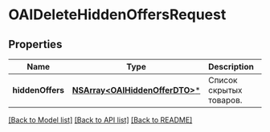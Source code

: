 # OAIDeleteHiddenOffersRequest

## Properties
Name | Type | Description | Notes
------------ | ------------- | ------------- | -------------
**hiddenOffers** | [**NSArray&lt;OAIHiddenOfferDTO&gt;***](OAIHiddenOfferDTO.md) | Список скрытых товаров.  | 

[[Back to Model list]](../README.md#documentation-for-models) [[Back to API list]](../README.md#documentation-for-api-endpoints) [[Back to README]](../README.md)


